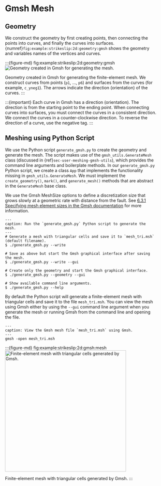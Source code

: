# Gmsh Mesh

## Geometry

We construct the geometry by first creating points, then connecting the points into curves, and finally the curves into surfaces.
{numref}`fig:example:strikeslip:2d:geometry:gmsh` shows the geometry and variables names of the vertices and curves.

:::{figure-md} fig:example:strikeslip:2d:geometry:gmsh
<img src="figs/geometry-gmsh.*" alt="Geometry created in Gmsh for generating the mesh." scale="75%"/>

Geometry created in Gmsh for generating the finite-element mesh.
We construct curves from points (`p1`, ..., `p6`) and surfaces from the curves (for example, `c_yneg1`).
The arrows indicate the direction (orientation) of the curves.
:::

:::{important}
Each curve in Gmsh has a direction (orientation).
The direction is from the starting point to the ending point.
When connecting curves into surfaces, you must connect the curves in a consistent direction.
We connect the curves in a counter-clockwise direction.
To reverse the direction of a curve, use the negative tag.
:::

## Meshing using Python Script

We use the Python script `generate_gmsh.py` to create the geometry and generate the mesh.
The script makes use of the `gmsh_utils.GenerateMesh` class (discussed in {ref}`sec-user-meshing-gmsh-utils`), which provides the command line arguments and boilerplate methods.
In our `generate_gmsh.py` Python script, we create a class `App` that implements the functionality missing in `gmsh_utils.GenerateMesh`.
We must implement the `create_geometry()`, `mark()`, and `generate_mesh()` methods that are abstract in the `GenerateMesh` base class.

We use the Gmsh MeshSize options to define a discretization size that grows slowly at a geometric rate with distance from the fault.
See [6.3.1 Specifying mesh element sizes in the Gmsh documentation](https://gmsh.info/doc/texinfo/gmsh.html#Specifying-mesh-element-sizes) for more information.

```{code-block} console
---
caption: Run the `generate_gmsh.py` Python script to generate the mesh.
---
# Generate a mesh with triangular cells and save it to `mesh_tri.msh` (default filename).
$ ./generate_gmsh.py --write

# Save as above but start the Gmsh graphical interface after saving the mesh.
$ ./generate_gmsh.py --write --gui

# Create only the geometry and start the Gmsh graphical interface.
$ ./generate_gmsh.py --geometry --gui

# Show available command line arguments.
$ ./generate_gmsh.py --help
```

By default the Python script will generate a finite-element mesh with triangular cells and save it to the file `mesh_tri.msh`.
You can view the mesh using Gmsh either by using the `--gui` command line argument when you generate the mesh or running Gmsh from the command line and opening the file.

```{code-block} console
---
caption: View the Gmsh mesh file `mesh_tri.msh` using Gmsh.
---
gmsh -open mesh_tri.msh
```

:::{figure-md} fig:example:strikeslip:2d:gmsh:mesh
<img src="figs/gmsh-tri.*" alt="Finite-element mesh with triangular cells generated by Gmsh." width="400px"/>

Finite-element mesh with triangular cells generated by Gmsh.
:::
